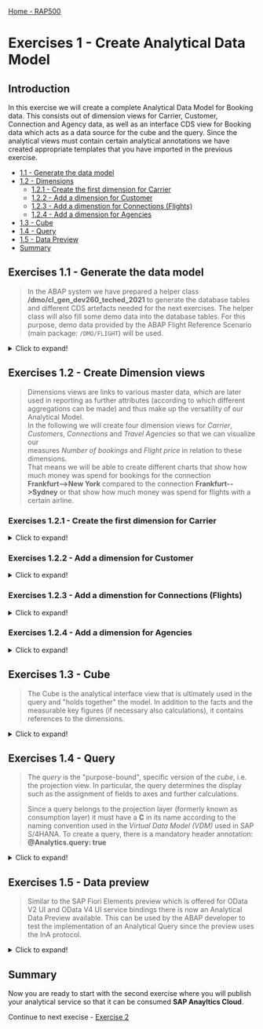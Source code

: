 
[Home - RAP500](../../README.md#exercises)
  
# Exercises 1 - Create Analytical Data Model

## Introduction

In this exercise we will create a complete Analytical Data Model for Booking data. This consists out of dimension views for Carrier, Customer, Connection and Agency data, as well as an interface CDS view for Booking data which acts as a data source for the cube and the query.
Since the analytical views must contain certain analytical annotations we have created appropriate templates that you have imported in the previous exercise.

- [1.1 - Generate the data model](README.md#exercises-11---Generate-the-data-model)
- [1.2 - Dimensions](README.md#exercises-12---create-dimension-views)  
   - [1.2.1 - Create the first dimension for Carrier](README.md#exercises-121---create-the-first-dimension-for-carrier)    
   - [1.2.2 - Add a dimension for Customer](README.md#exercises-122---add-a-dimension-for-customer)  
   - [1.2.3 - Add a dimenstion for Connections (Flights)](README.md#exercises-123---add-a-dimenstion-for-connections-flights)  
   - [1.2.4 - Add a dimension for Agencies](README.md#exercises-124---add-a-dimension-for-agencies)   
 - [1.3 - Cube](README.md#exercises-13---cube)  
 - [1.4 - Query](README.md#exercises-14---query)  
 - [1.5 - Data Preview](README.md#exercises-15---data-preview)
 - [Summary](README.md#exercises/ex1#summary)   

## Exercises 1.1 - Generate the data model  

> In the ABAP system we have prepared a helper class **/dmo/cl_gen_dev260_teched_2021** to generate the database tables and different CDS artefacts needed for the next exercises. The helper class will also fill some demo data into the database tables. For this purpose, demo data provided by the ABAP Flight Reference Scenario (main package: `/DMO/FLIGHT`) will be used.

<details>
  <summary>Click to expand!</summary>
  
1. Select the **Open ABAP Development Object** icon or press **Ctrl+Shift+A**.

    ![open](images/helperclass_00_new.png)
  

2. In the Open ABAP Development Object dialogue enter **/dmo/cl_gen_dev260_teched_2021** as search string and press **OK**. 

    ![search class](images/1010.png) 

3. The class **/dmo/cl_gen_dev260_teched_2021** is displayed in a new tab. Save and activate the class.
  
    ![find class](images/1005.png)
    
4. Press **F9** to run the ABAP class as a console application. As a result, you will see a success message in the Console. Please note down your group ID `####` and copy the name of the newly created package `ZRAP500_####`.

    ![run class](images/1325.png) 

5. Right click on the folder **Favorite Packages** and select **Add Package...**. 

    ![add favorits](images/1330.png)
    
6. Enter the name of your package `ZRAP500_####` and press **OK**.

7. Go to your package `ZRAP500_####` in the Project Explorer (where `####` is your group ID) and press **F5** to refresh the project explorer. It should now contain the generated objects.

    ![package](images/1335.png)
    
8. You can preview the data from a database table or a CDS view by choosing the relevant objects in the Project Explorer and pressing **F8**.

  - Dictionary > Database Tables: `ZRAP500TRAV_####` and `ZRAP500BOOK_####`
  - Core Data Services > Data Definitions: `ZRAP500_C_BOOKING_####`, `ZRAP500_C_TRAVEL_####`, `ZRAP500_I_TRAVEL_####` and `ZRAP500_I_BOOKING_####`
  - Core Data Services > Metadata Extensions: `ZRAP500_C_TRAVEL_####` and `ZRAP500_C_BOOKING_####`

  ![review](images/1340.png)
  
  > Remember `ZRAP500_I_BOOKING_####` as booking interface view. You will need it as a reference to create your cube.
  
9. Open **Business Services** > **Service Bindings** > `ZRAP500_UI_TRAVEL_0004_O2` and click **Publish**.

    ![open](images/1355.png)
    ![publish](images/1350.png)
  
</details>


## Exercises 1.2 - Create Dimension views 

> Dimensions views are links to various master data, which are later used in reporting as further attributes (according to which different aggregations can be made) and thus make up the versatility of our Analytical Model.  
> In the following we will create four dimension views for *Carrier*, *Customers*, *Connections* and *Travel Agencies* so that we can visualize our  
> measures *Number of bookings*  and *Flight price* in relation to these dimensions.  
> That means we will be able to create different charts that show how much money was spend for bookings for the connection  
> **Frankfurt-->New York** compared to the connection **Frankfurt-->Sydney** or that show how much money was spend for flights with a certain airline.  



### Exercises 1.2.1 - Create the first dimension for Carrier

<details>
<summary>Click to expand!</summary>
  
We will start to create a dimension view that contains the different Airlines / Carriers. Since our model will contain two measures, namly *Number of bookings* and *Flight Price* we will be able to answer questions such as 
- How much bookings are there per Carrier ? or 
- How much money was spend for bookings for a certain Airline?  

1. Under **Core Data Services** right-click **Data Definitions** and choose **New Data Definition**.

    ![RightClick](images/1345.png)
    
2. Enter the following values  

   - *Name*: **ZRAP500_I_Carrier_####**  
   - *Description*:  **Dimension for Carrier**  
   - *Referenced Object*: **/dmo/carrier**  
   
   and click **Next**.

   Please note:  
   By selecting a table or another CDS view as *Referenced object* the wizard will use this object as a data source for the new CDS view and it will automatically add all fields into the DDL source code and it will also create camelCase aliases if needed.

     ![new dimension](images/1040.png)
     
3. Choose a transport request and press **Next**.   

   Do **NOT** press Finish, because otherwise the wizard will not provide us the option to choose a specific template but would choose the template that you have used the last time.

    ![select transport](images/1050.png)

4. In the *Define New Entity Definition* dialogue choose the template **Define a View Entity for a Dimension** and press **Finish**.  

   Please note:  
   The *Define a View Entity for a Dimension* template is one of the new Data Defintion templates that you have imported in the first part of this exercise. This template contains certain annotations which will be explained below that are mandatory for dimension views. 

    ![view for dimension](images/1060.png)
    
5. You now have to edit the dimension view.  
Here you can use code completion to add the values for the annotations <pre>@ObjectModel.representativeKey</pre> and <pre>@ObjectModel.text.element</pre> that are needed for our dimension view. 

   ![edit in ADT](images/1070.png) 

6. Click on **'representativeKey'**, delete the placeholder **representativKey** so that you get an empty string **''** , press *CTRL+Space* and choose **CarrierId** 
   
   ![edit in ADT](images/1080.png) 
   
7. Click on **textElement**, delete the placeholder string **textElement**, ** press *CTRL+Space* and choose **Name**.
    
   ![edit in ADT](images/1090.png)  
       
8. Save and activate the dimension.
   
   ![edit in ADT](images/1100.png)  

> **Coding explained**  
> | Code | Explanation |
> | ------------- | ---------- |
> | @Metadata.ignorePropagatedAnnotations: true | We ignore annotations from tables and base views, because we want to completely control/override the annotations here. |
> | @Analytics.dataCategory | We define this CDS view as a dimension. |
> | @Analytics.internalName: #LOCAL | Create UUIDs. |
>| @ObjectModel.representativeKey: 'CarrierId' | We define **CarrierID** as the representative key to be able to refer to it using @ObjectModel.foreignKey.association in the Cube that we will create later |
> |  @ObjectModel.text.element: ['Name'] | Using this annotation we define that the attribute **Name**, contains the text element for a given CarrierId. |  


Your final code should look like following:
#### ZRAP500_I_Carrier_####
   
   <details open><summary>Source code ZRAP500_I_Carrier_####</summary>
     
   <p>
   <pre>

@AccessControl.authorizationCheck: #CHECK
@EndUserText.label: 'Dimension for Carrier'
@Metadata.ignorePropagatedAnnotations: true

@Analytics.dataCategory: #DIMENSION
@Analytics.internalName: #LOCAL
@ObjectModel.representativeKey: 'CarrierId'

define view entity ZRAP500_I_Carrier_####
  as select from /dmo/carrier
{
      @ObjectModel.text.element: ['Name']
  key carrier_id    as CarrierId,
      name          as Name,
      currency_code as CurrencyCode
}

   </pre>

   </p>
   </details>


[^Top of page](README.md)  

</details>

### Exercises 1.2.2 - Add a dimension for Customer

<details>
  <summary>Click to expand!</summary>
  
The data for customers is contained in the table **/dmo/customer**. So you have to follow all steps above and create a dimension **ZRAP500_I_Customer_####** and use the table **/DMO/customer** as a data source / reference object.  
The table /dmo/customer contains the columns first_name and last_name, but not the full name of the customer. We will hence add a new field to our CDS view where we calculate the full name so that we can use it as the text element for the key field CustomerId.  
The table /dmo/customer also contains fields that are too long to be used in analytics scenarios and it contains administrative fields that we do not want to show. We will hence delete these fields from the field list after having used the  **Define a View Entity for a Dimension** template.

1. Right click on the folder **Data Defintions --> New Data Definition**. 
 
    ![New Data Definition](images/1200.png)    
   
2. Enter the following values and press **Next**

   - *Name*: **ZRAP500_I_Customer_####**
   - *Description*: **Dimension for Customer**
   - *Referenced Object*: **/dmo/customer**

    ![Define customer dimenstion](images/1211.png)

3. Select a transport request and press **Next**
4. Select again the template **Define a View Entity for Dimension** and press **Finish**
5. Add a new field **CustomerName** which will later be specified as the text element for the key field.
    
<pre> concat_with_space(first_name, last_name, 1) as CustomerName, </pre>
    
6. Remove or comment out these fields because they are too long for our analytics scenarios and we do not need any administration fields.

<pre>
//    email_address as EmailAddress,
    
//    createdby as Createdby,
    
//    createdat as Createdat,
    
//    lastchangedby as Lastchangedby,
    
//    lastchangedat as Lastchangedat
</pre>
  
7. Add the association **_Country** 
 
   <pre>association [1] to I_Country as _Country on $projection.CountryCode = _Country.Country</pre>
       
   and add
 
   <pre>_Country</pre> to the field list so that it is exposed.       
   
   ![Add new fields and an asspciation](images/1220.png)     

8. Choose the property **CustomerId** for the annotation **@ObjectModel.representativeKey**

    ![Add representativeKey](images/1230.png) 

9. Choose the newly created property **CustomerName** for the annotation **@ObjectModel.text.element**

    ![Add textElement](images/1240.png) 

10. Save and activate the dimension.
        
> **Please note:**         
> We expose the association **_Country** to be able to access country information in the cube and query.   

Your final code should look like the following:
#### ZRAP500_I_Customer_####
   <details open><summary>Source code ZRAP500_I_Customer_####</summary>
   <p>
   <pre>
@AccessControl.authorizationCheck: #CHECK
@EndUserText.label: 'Dimension for Customer'
@Metadata.ignorePropagatedAnnotations: true

@Analytics.dataCategory: #DIMENSION
@Analytics.internalName: #LOCAL
@ObjectModel.representativeKey: 'CustomerId'

define view entity ZRAP500_I_Customer_####
  as select from /dmo/customer
  association [1] to I_Country as _Country on $projection.CountryCode = _Country.Country
{
      @ObjectModel.text.element: ['CustomerName']
  key customer_id                                 as CustomerId,
      first_name                                  as FirstName,
      last_name                                   as LastName,
      concat_with_space(first_name, last_name, 1) as CustomerName,
      title                                       as Title,
      street                                      as Street,
      postal_code                                 as PostalCode,
      city                                        as City,
      country_code                                as CountryCode,
      phone_number                                as PhoneNumber,
      //    email_address as EmailAddress,
      //    createdby as Createdby,
      //    createdat as Createdat,
      //    lastchangedby as Lastchangedby,
      //    lastchangedat as Lastchangedat
      _Country
}
   </pre>

   </p>
   </details>

[^Top of page](README.md)  

</details>

### Exercises 1.2.3 - Add a dimenstion for Connections (Flights)

<details>
  <summary>Click to expand!</summary>  
  
The information about the connections (flights) is stored in the table **/dmo/connection**. In this dimension view we again add a new field. The newly created field **Trip** will show the departure airport and the destination airport in one string. 
For tables such as /dmo/connection that contain more than one key field, the key fields that are not annoted as the representative key field have to be annotated with a foreign key relationship.
Since the key field **ConnectionId** will be annotated as the representativeKey we have to add an assocation that points to the Carrier dimension view which will be added as a foreign key relationship to the key field **CarrierId**.

1. Right click on the folder **Data Defintions --> New Data Definition**.    
2. Enter the following values and press **Next**

   - *Name*: **ZRAP500_I_Connection_####**
   - *Description*: **Dimension for Connections**
   - *Referenced Object*: **/dmo/connection**

3. Select a transport request and press **Next**
4. Select again the template **Define a View Entity for Dimension** and press **Finish**
5. Add a new field **Trip** which will later be specified as the text element for the key field **ConnectionId**.
    
    `concat(airport_from_id, concat(' -> ', airport_to_id)) as Trip, `

6. Add an assosiation **_Carrier**

   <pre> 
   association [1] to ZRAP500_I_Carrier_#### as _Carrier on $projection.CarrierId = _Carrier.CarrierId
   </pre>  
   
   and expose it in the field list by adding
   
   <pre> _Carrier </pre>.
   
 7. Add the following annotation to the key field **CarrierId** 
   
    <pre> @ObjectModel.foreignKey.association: '_Carrier' </pre>
    
 8. Select the field  `ConnectionId` for the annotation `@ObjectModel.representativeKey`
 
 9. Select the field `Trip` for the annotation `@ObjectModel.text.element`
   
 10. Save and activate the dimension view.
    
Your final code should look like the following:
#### ZRAP500_I_Connection_####

   <details open><summary>Source code ZRAP500_I_Connection_####</summary>
   <p>
   <pre>

@AccessControl.authorizationCheck: #CHECK
@EndUserText.label: 'Dimension for Connections'
@Metadata.ignorePropagatedAnnotations: true

@Analytics.dataCategory: #DIMENSION
@Analytics.internalName: #LOCAL
@ObjectModel.representativeKey: 'ConnectionId'

define view entity ZRAP500_I_CONNECTION_#### as select from /dmo/connection 
association [1] to ZRAP500_I_Carrier_#### as _Carrier on $projection.CarrierId = _Carrier.CarrierId{
    @ObjectModel.text.element: ['Trip']
    @ObjectModel.foreignKey.association: '_Carrier'
    key carrier_id as CarrierId,
    key connection_id as ConnectionId,
    airport_from_id as AirportFromId,
    airport_to_id as AirportToId,
    concat(airport_from_id, concat('->', airport_to_id)) as Trip,
    departure_time as DepartureTime,
    arrival_time as ArrivalTime,
    distance as Distance,
    distance_unit as DistanceUnit,
    _Carrier
}
   </pre>

   </p>
   </details>

[^Top of page](README.md)  

</details>

### Exercises 1.2.4 - Add a dimension for Agencies

<details>
  <summary>Click to expand!</summary>

The information about the Agencies that perform the bookings is stored in the table `/dmo/agencies`.

1. Right click on the folder **Data Defintions --> Data Definition**.    
2. Enter the following values and press **Next**

   - *Name*: **ZRAP500_I_Agency_####**
   - *Description*: **Dimension for Agencies**
   - *Referenced Object*: **/dmo/agency**

3. Select a transport request and press **Next**  
4. Select again the template **Define a View Entity for Dimension** and press **Finish**  
5. Remove these fields because they are too long for our analytics scenarios

   <pre> 
        //    email_address as EmailAddress,
        //    web_address as WebAddress
   </pre> 
   
6. Choose the property **Name** for the annotation **@ObjectModel.text.element**.

   <pre>  @ObjectModel.text.element: ['Name'] </pre>
   
7. Choose the property **AgencyId** for the annotation **@ObjectModel.representativeKey**.

   <pre> @ObjectModel.representativeKey: 'AgencyId' </pre>
   
8. Save and activate the dimension view.

Your final code should look like the following:
#### ZRAP500_I_Agency_####

   <details open><summary>Source code ZRAP500_I_Agency_####</summary>
   <p>
   <pre>


@AccessControl.authorizationCheck: #CHECK
@EndUserText.label: 'Dimension for Agency'
@Metadata.ignorePropagatedAnnotations: true

@Analytics.dataCategory: #DIMENSION
@Analytics.internalName: #LOCAL
@ObjectModel.representativeKey: 'AgencyId'

define view entity ZRAP500_I_Agency_#### as select from /dmo/agency {
    @ObjectModel.text.element: ['Name']
    key agency_id as AgencyId,
    name as Name,
    street as Street,
    postal_code as PostalCode,
    city as City,
    country_code as CountryCode,
    phone_number as PhoneNumber
//    ,
//    email_address as EmailAddress,
//    web_address as WebAddress
}
   </pre>

   </p>
   </details>

[^Top of page](README.md)  

</details>


## Exercises 1.3 - Cube

> The Cube is the analytical interface view that is ultimately used in the query and "holds together" the model. In addition to the facts and the measurable key figures (if necessary also calculations), it contains references to the dimensions.

<details>
  <summary>Click to expand!</summary>

We will now use the Booking interface view as a data source to create a cube. All cubes must have at least one measure. The measurable data are the quantifiable fields that can be calculated, such as number of flight bookings and price of a flight. Using a query, you can SUM these fields. To create a cube, there is a mandatory header annotation:

 <pre>@Analytics.dataCategory: #CUBE </pre>

This annotation is part of the template **Define a View Entity for a Cube** that you have imported in your ADT installation at the beginning of this workshop.  

1. Right click **Data Definition** and choose **New Data Definition**.

2. Enter the following values and press **Next**

   - *Name*: **ZRAP500_I_BookingCube_####**
   - *Description*: **Booking Cube**
   - *Referenced Object*: **ZRAP500_I_Booking_####** (The booking interface view)

    ![new cube](images/1270.png)

3. Choose a transport request and then choose **Define a View Entity for a Cube** and click **Finish**.

    ![template cube](images/1101.png)

4. Add the following associations
    <pre>
    association [0..1] to ZRAP500_I_Customer_####   as _Customer   on  $projection.CustomerID = _Customer.CustomerId  
    association [0..1] to ZRAP500_I_Carrier_####    as _Carrier    on  $projection.AirlineID = _Carrier.CarrierId  
    association [0..1] to ZRAP500_I_Connection_#### as _Connection on  $projection.AirlineID    = _Connection.CarrierId  
                                                                  and $projection.ConnectionId = _Connection.ConnectionId  
    association [0..1] to ZRAP500_I_AGENCY_####    as _Agency     on  $projection.AgencyID = _Agency.AgencyId  
    </pre>

    we also have to add the following to entries to the field list
  
    <pre>
      _Agency,
      _Customer._Country    as _CustomerCountry
    </pre>    

5. In the created cub we define foreignKey associatons via **_Customer**, **_Carrier**, **_Connection**, and **_Agency** to be able to fetch and expose informations in the cube and in the query.

     - Add the annotation **@ObjectModel.foreignKey.association: '_Customer'** to the field **CustomerId**  
     - Add the annotation **@ObjectModel.foreignKey.association: '_Carrier'** to the field **CarrierId**  
     - Add the annotation **@ObjectModel.foreignKey.association: '_Connection'** to the field **ConnectionId** 

6. Add an annotation `@Semantics.amount.currencyCode` to the property **Flight Price** that points to the property `CurrencyCode`.

7. Add the following two fields alongside with a foreign key association
    
     <pre>
      @ObjectModel.foreignKey.association: '_CustomerCountry'
      _Customer.CountryCode as CustomerCountry,
      _Customer.City        as CustomerCity,
    </pre>

8. We add fields that contain information about the customers

   <pre>
      @ObjectModel.foreignKey.association: '_CustomerCountry'
      _Customer.CountryCode as CustomerCountry,
      _Customer.City        as CustomerCity,
      _Connection.Trip      as Trip,
   </pre>

9. We now add Measures to our cube. 

   We add a field **TotalOfBookings**

   <pre>
      @EndUserText.label: 'Total of Bookings'
      @Aggregation.default: #SUM
      1                     as TotalOfBookings,
   </pre>
   
   and the field **Flight Price** which is annotated as follows
   
   <pre>
      @Semantics.amount.currencyCode: 'CurrencyCode'
      @Aggregation.default: #SUM
      FlightPrice,
   </pre>
   
10. Save and activate the cube.

11. Your final code should be look like follows:

    ![cube ADT](images/1110.png)
    



#### ZRAP500_I_BookingCube_#### 


<details open><summary>Source code ZRAP500_I_BookingCube_####</summary> 
   <p>
   <pre>

    @AccessControl.authorizationCheck: #CHECK
    @EndUserText.label: 'Booking Cube'
    @Metadata.ignorePropagatedAnnotations: true

    @Analytics.dataCategory: #CUBE
    @Analytics.internalName: #LOCAL


    define view entity ZRAP500_I_BookingCube_####
      as select from ZRAP500_I_Booking_####

      association [0..1] to ZRAP500_I_Customer_####   as _Customer   on  $projection.CustomerID = _Customer.CustomerId  
      association [0..1] to ZRAP500_I_Carrier_####    as _Carrier    on  $projection.AirlineID = _Carrier.CarrierId

      association [0..1] to ZRAP500_I_Connection_#### as _Connection on  $projection.AirlineID    = _Connection.CarrierId
                                                                     and $projection.ConnectionId = _Connection.ConnectionId

      association [0..1] to ZRAP500_I_Agency_####     as _Agency     on  $projection.AgencyID = _Agency.AgencyId

    {
      key TravelID,
      key BookingID,
          TravelUUID,
          BookingDate,
          @ObjectModel.foreignKey.association: '_Customer'
          CustomerID,
          @ObjectModel.foreignKey.association: '_Carrier'
          AirlineID,
          @ObjectModel.foreignKey.association: '_Connection'
          ConnectionID          as ConnectionId,
          FlightDate,
          //      @Semantics.amount.currencyCode: 'CurrencyCode'
          //      FlightPrice,
          CurrencyCode,
          @ObjectModel.foreignKey.association: '_Agency'
          AgencyID,

          @ObjectModel.foreignKey.association: '_CustomerCountry'
          _Customer.CountryCode as CustomerCountry,
          _Customer.City        as CustomerCity,
          _Connection.Trip      as Trip,

          /* Measures */

          @EndUserText.label: 'Total of Bookings'
          @Aggregation.default: #SUM
          1                     as TotalOfBookings,

          @Semantics.amount.currencyCode: 'CurrencyCode'
          @Aggregation.default: #SUM
          FlightPrice,


          /* Associations */
          _Carrier,
          _Connection,
          _Customer,
          _Travel,
          _Agency,
          _Customer._Country    as _CustomerCountry
    }


   </pre>

   </p>
   </details>
   
[^Top of page](README.md)  

</details>

## Exercises 1.4 - Query

> The *query* is the "purpose-bound", specific version of the *cube*, i.e. the projection view. In particular, the query determines the display such as the assignment of fields to axes and further calculations.  
> 
> Since a query belongs to the projection layer (formerly known as consumption layer) it must have a **C** in its name according to the naming convention used in the *Virtual Data Model (VDM)* used in SAP S/4HANA. To create a query, there is a mandatory header annotation: **@Analytics.query: true** 

<details>
  <summary>Click to expand!</summary>

Again you can use a template that you have imported at the beginning of this workshop.

1. Right click **Data Definition** and choose **New Data Definition**.

2. Enter the following values and press **Next**

   - *Name*: **ZRAP500_C_BookingQuery_####**
   - *Description*: **Query for Booking**
   - *Referenced Object*: **ZRAP500_I_BookingCube_####**

    ![new query](images/1120.png)

3. Choose a transport request and then press **Next**

4. In the following dialogue choose **Define a View Entity for Query** and click **Finish**.

    ![template query](images/1130.png)

5. Edit the code of your query and add the annotation **@AnalyticsDetails.query.axis** to all properties except the two measures FlightPrice and TotalOfBookings. All fields beside the field **CustomerCountry** get the annotation **@AnalyticsDetails.query.axis: #ROWS**, whereas the field **CustomerCountry** gets the annotation **@AnalyticsDetails.query.axis: #COLUMN**.

6. We add a currency conversion to the field FlightPrice to be able to comparison all flight prices in a single currency.    

   <pre>
      @Semantics.amount.currencyCode: 'CurrencyCode'
      currency_conversion (
      amount => FlightPrice,
      source_currency => CurrencyCode,
      target_currency => cast( 'EUR' as abap.cuky( 5 ) ) ,
      exchange_rate_date => cast ('20200101' as abap.dats),
      exchange_rate_type => 'M'
      ) as FlightPrice 
   </pre>

7. Save and activate the query.

    ![ADTquery](images/1131.png)


> Please note:  
> Using the template the mandatory annotations for query is set automatically.
> **@Analytics.query: true**
> With the annotation **@AnalyticsDetails.query.axis:<VALUE>**, the elements of the view can be positioned on multiple axes: Rows, Columns and Free. The elements can be directly annotated with their axis. All measures (elements which can be aggregated) need to be on the same axis. The annotation of the first measure will therefore be used for all measures of the query. If **@AnalyticsDetails.query.axis:<VALUE>** is not found, the system positions the measures on the columns.
        
Your final code should look like the following:
#### ZRAP500_C_BOOKINGQUERY_####
   <details open><summary>Source code ZRAP500_C_BOOKINGQUERY_####</summary>
   <p>
   <pre>
   
@AccessControl.authorizationCheck: #CHECK
@EndUserText.label: 'Query for Booking'


@Analytics.query: true

define view entity ZRAP500_C_BOOKINGQUERY_#### as select from ZRAP500_I_BookingCube_#### {
      @AnalyticsDetails.query.axis: #ROWS
  key TravelID,
      @AnalyticsDetails.query.axis: #ROWS
  key BookingID,
      @AnalyticsDetails.query.axis: #ROWS
      BookingDate,
      @AnalyticsDetails.query.axis: #ROWS
      CustomerID,
      @AnalyticsDetails.query.axis: #ROWS
      AirlineID,
      @AnalyticsDetails.query.axis: #ROWS
      ConnectionId,
      @AnalyticsDetails.query.axis: #ROWS
      FlightDate,
      @AnalyticsDetails.query.axis: #ROWS
      CurrencyCode,
      @AnalyticsDetails.query.axis: #ROWS
      AgencyID,
      @AnalyticsDetails.query.axis: #COLUMNS
      CustomerCountry,
      @AnalyticsDetails.query.axis: #ROWS
      CustomerCity,
      @AnalyticsDetails.query.axis: #ROWS
      Trip,

      TotalOfBookings,
      @Semantics.amount.currencyCode: 'CurrencyCode'
      currency_conversion (
      amount => FlightPrice,
      source_currency => CurrencyCode,
      target_currency => cast( 'EUR' as abap.cuky( 5 ) ) ,
      exchange_rate_date => cast ('20200101' as abap.dats),
      exchange_rate_type => 'M'
      ) as FlightPrice    
}
   </pre>

   </p>
   </details>

[^Top of page](README.md)  

</details>

## Exercises 1.5 - Data preview

> Similar to the SAP Fiori Elements preview which is offered for OData V2 UI and OData V4 UI service bindings there is now an Analytical Data Preview available. This can be used by the ABAP developer to test the implementation of an Analytical Query since the preview uses the InA protocol.

<details>
  <summary>Click to expand!</summary>
  
Now that we have created the query it is possible to use a data preview to test our implementation.

1. Navigate to the folder **Data Definition** 
2. Right click on the query **ZRAP500_C_BOOKINGQUERY_####** and select **Open with --> Data Preview**

   ![RightClick](images/1155.png)

3. A new browser tab will open and you might have to authenticate using the credentials of your SAP BTP ABAP environment system (here D20).

   ![Authenticate](images/1157.png)

4. You can see the data that has been retrieved using the InA-Protocol. Please note that the measures are grouped by the **Country/Region Key**. 


   ![Data Preview](images/1159.png)

[^Top of page](README.md)  

</details>


## Summary  

Now you are ready to start with the second exercise where you will publish your analytical service so that it can be consumed **SAP Anayltics Cloud**.

Continue to next execise - [Exercise 2](../ex2/README.md)
